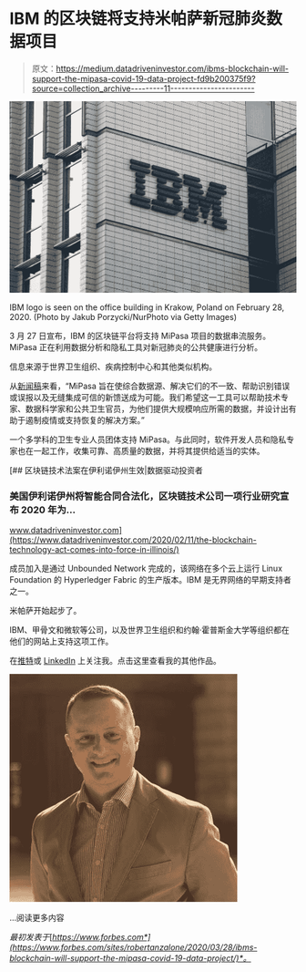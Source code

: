 # IBM 的区块链将支持米帕萨新冠肺炎数据项目

> 原文：<https://medium.datadriveninvestor.com/ibms-blockchain-will-support-the-mipasa-covid-19-data-project-fd9b200375f9?source=collection_archive---------11----------------------->

![](img/85be5fa42cef0679b50cc616c67d731b.png)

IBM logo is seen on the office building in Krakow, Poland on February 28, 2020\. (Photo by Jakub Porzycki/NurPhoto via Getty Images)

3 月 27 日宣布，IBM 的区块链平台将支持 MiPasa 项目的数据串流服务。MiPasa 正在利用数据分析和隐私工具对新冠肺炎的公共健康进行分析。

信息来源于世界卫生组织、疾病控制中心和其他类似机构。

从[新闻稿](https://www.ibm.com/blogs/blockchain/2020/03/mipasa-project-and-ibm-blockchain-team-on-open-data-platform-to-support-covid-19-response/)来看，“MiPasa 旨在使综合数据源、解决它们的不一致、帮助识别错误或误报以及无缝集成可信的新馈送成为可能。我们希望这一工具可以帮助技术专家、数据科学家和公共卫生官员，为他们提供大规模响应所需的数据，并设计出有助于遏制疫情或支持恢复的解决方案。”

一个多学科的卫生专业人员团体支持 MiPasa。与此同时，软件开发人员和隐私专家也在一起工作，收集可靠、高质量的数据，并将其提供给适当的实体。

[](https://www.datadriveninvestor.com/2020/02/11/the-blockchain-technology-act-comes-into-force-in-illinois/) [## 区块链技术法案在伊利诺伊州生效|数据驱动投资者

### 美国伊利诺伊州将智能合同合法化，区块链技术公司一项行业研究宣布 2020 年为…

www.datadriveninvestor.com](https://www.datadriveninvestor.com/2020/02/11/the-blockchain-technology-act-comes-into-force-in-illinois/) 

成员加入是通过 Unbounded Network 完成的，该网络在多个云上运行 Linux Foundation 的 Hyperledger Fabric 的生产版本。IBM 是无界网络的早期支持者之一。

米帕萨开始起步了。

IBM、甲骨文和微软等公司，以及世界卫生组织和约翰·霍普斯金大学等组织都在他们的网站上支持这项工作。

在[推特](https://www.twitter.com/@robertanzalon15)或 [LinkedIn](https://www.linkedin.com/in/robertanzalonejr/) 上关注我。点击这里查看我的其他作品。

![](img/25a8d54ed51fa851f105efdf9a00a0f7.png)

…阅读更多内容

*最初发表于*[*https://www.forbes.com*](https://www.forbes.com/sites/robertanzalone/2020/03/28/ibms-blockchain-will-support-the-mipasa-covid-19-data-project/)*。*